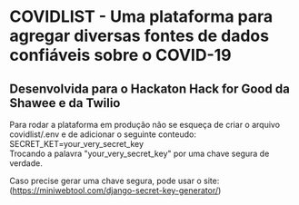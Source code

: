 # COVIDLIST - Uma plataforma para agregar diversas fontes de dados confiáveis sobre o COVID-19
## Desenvolvida para o Hackaton Hack for Good da Shawee e da Twilio

Para rodar a plataforma em produção não se esqueça de criar o arquivo covidlist/.env e de adicionar o seguinte conteudo:  
SECRET_KET=your_very_secret_key  
Trocando a palavra "your_very_secret_key" por uma chave segura de verdade.  

Caso precise gerar uma chave segura, pode usar o site: (https://miniwebtool.com/django-secret-key-generator/)  

